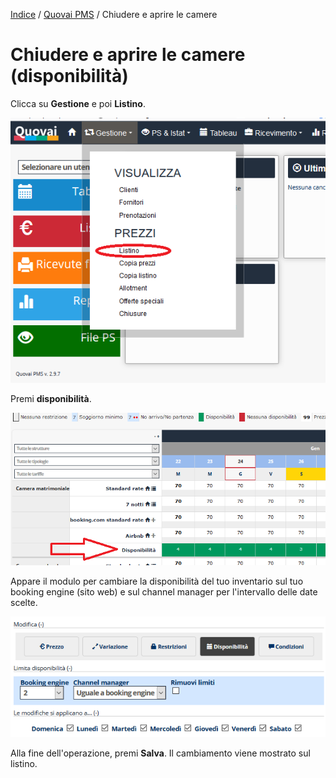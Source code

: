 
[Indice](index.md) / [Quovai PMS](quovai-pms-it.md) / Chiudere e aprire le camere

# Chiudere e aprire le camere (disponibilità)

Clicca su **Gestione** e poi **Listino**.

![](images/gestione-listino-001.png)

Premi **disponibilità**. 

![](images/chiudere-aprire-camere-002.png)

Appare il modulo per cambiare la disponibilità del tuo inventario sul tuo booking engine (sito web) e sul channel manager per l'intervallo delle date scelte.

![](images/impostare-prezzi-005.png) 

Alla fine dell'operazione, premi **Salva**. Il cambiamento viene mostrato sul listino. 
